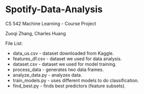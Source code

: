 # Spotify-Data-Analysis

CS 542 Machine Learning - Course Project

Zuoqi Zhang, Charles Huang

File List:

* data_us.csv - dataset downloaded from Kaggle.
* features_df.csv - dataset we used for data analysis.
* dataset.csv - dataset we used for model training.
* process_data - generates two data frames.
* analyze_data.py - analyzes data.
* train_models.py - uses different models to do classification.
* find_best.py - finds best predictors (feature subsets).
